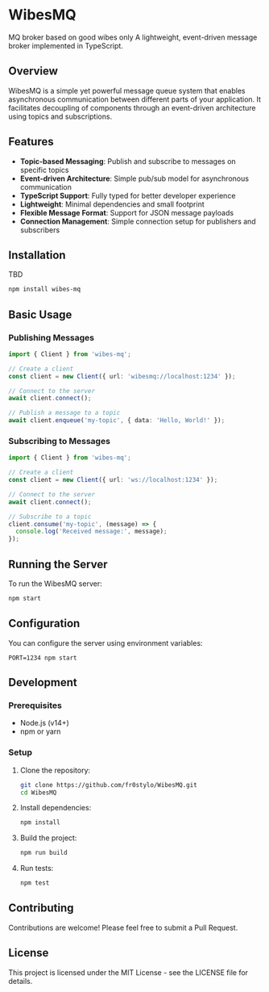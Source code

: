 # WibesMQ

MQ broker based on good wibes only
A lightweight, event-driven message broker implemented in TypeScript.

## Overview

WibesMQ is a simple yet powerful message queue system that enables asynchronous communication between different parts of your application. It facilitates decoupling of components through an event-driven architecture using topics and subscriptions.

## Features

- **Topic-based Messaging**: Publish and subscribe to messages on specific topics
- **Event-driven Architecture**: Simple pub/sub model for asynchronous communication
- **TypeScript Support**: Fully typed for better developer experience
- **Lightweight**: Minimal dependencies and small footprint
- **Flexible Message Format**: Support for JSON message payloads
- **Connection Management**: Simple connection setup for publishers and subscribers

## Installation

TBD
```bash
npm install wibes-mq
```

## Basic Usage

### Publishing Messages

```typescript
import { Client } from 'wibes-mq';

// Create a client
const client = new Client({ url: 'wibesmq://localhost:1234' });

// Connect to the server
await client.connect();

// Publish a message to a topic
await client.enqueue('my-topic', { data: 'Hello, World!' });
```

### Subscribing to Messages

```typescript
import { Client } from 'wibes-mq';

// Create a client
const client = new Client({ url: 'ws://localhost:1234' });

// Connect to the server
await client.connect();

// Subscribe to a topic
client.consume('my-topic', (message) => {
  console.log('Received message:', message);
});
```

## Running the Server

To run the WibesMQ server:

```bash
npm start
```

## Configuration

You can configure the server using environment variables:

```
PORT=1234 npm start
```

## Development

### Prerequisites

- Node.js (v14+)
- npm or yarn

### Setup

1. Clone the repository:

   ```bash
   git clone https://github.com/fr0stylo/WibesMQ.git
   cd WibesMQ
   ```

2. Install dependencies:

   ```bash
   npm install
   ```

3. Build the project:

   ```bash
   npm run build
   ```

4. Run tests:
   ```bash
   npm test
   ```

## Contributing

Contributions are welcome! Please feel free to submit a Pull Request.

## License

This project is licensed under the MIT License - see the LICENSE file for details.

